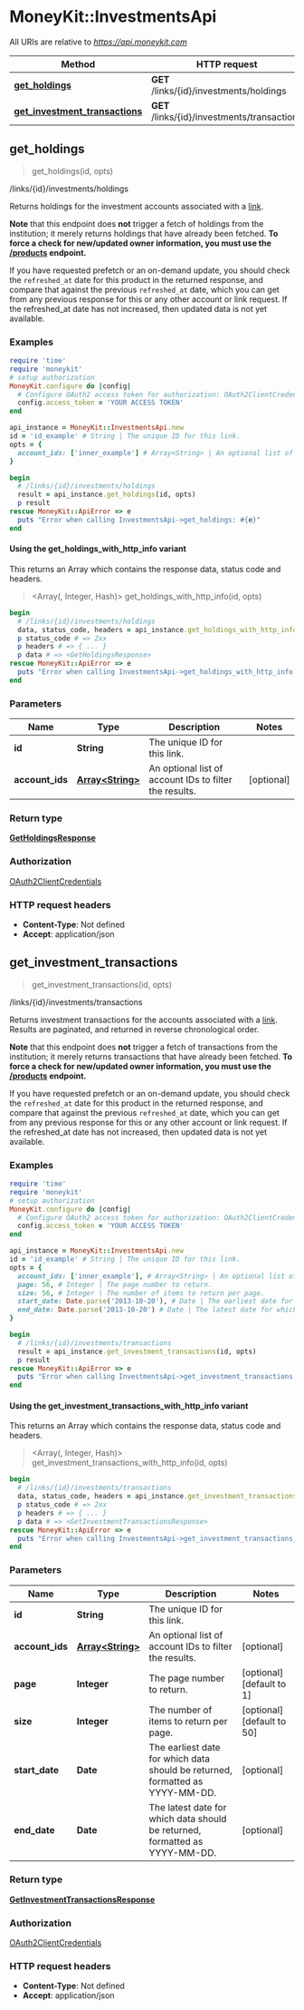 # MoneyKit::InvestmentsApi

All URIs are relative to *https://api.moneykit.com*

| Method | HTTP request | Description |
| ------ | ------------ | ----------- |
| [**get_holdings**](InvestmentsApi.md#get_holdings) | **GET** /links/{id}/investments/holdings | /links/{id}/investments/holdings |
| [**get_investment_transactions**](InvestmentsApi.md#get_investment_transactions) | **GET** /links/{id}/investments/transactions | /links/{id}/investments/transactions |


## get_holdings

> <GetHoldingsResponse> get_holdings(id, opts)

/links/{id}/investments/holdings

Returns holdings for the investment accounts associated with a <a href=#tag/Links>link</a>.     <p>**Note** that this endpoint does **not** trigger a fetch of holdings from the institution; it merely returns     holdings that have already been fetched.  **To force a check for new/updated owner information, you must use the     <a href=#operation/refresh_products>/products</a> endpoint.**     <p>If you have requested prefetch or an on-demand update, you should check the `refreshed_at` date     for this product in the returned response, and compare that against the previous `refreshed_at` date, which you can     get from any previous response for this or any other account or link request.  If the refreshed_at date has not     increased, then updated data is not yet available.

### Examples

```ruby
require 'time'
require 'moneykit'
# setup authorization
MoneyKit.configure do |config|
  # Configure OAuth2 access token for authorization: OAuth2ClientCredentials
  config.access_token = 'YOUR ACCESS TOKEN'
end

api_instance = MoneyKit::InvestmentsApi.new
id = 'id_example' # String | The unique ID for this link.
opts = {
  account_ids: ['inner_example'] # Array<String> | An optional list of account IDs to filter the results.
}

begin
  # /links/{id}/investments/holdings
  result = api_instance.get_holdings(id, opts)
  p result
rescue MoneyKit::ApiError => e
  puts "Error when calling InvestmentsApi->get_holdings: #{e}"
end
```

#### Using the get_holdings_with_http_info variant

This returns an Array which contains the response data, status code and headers.

> <Array(<GetHoldingsResponse>, Integer, Hash)> get_holdings_with_http_info(id, opts)

```ruby
begin
  # /links/{id}/investments/holdings
  data, status_code, headers = api_instance.get_holdings_with_http_info(id, opts)
  p status_code # => 2xx
  p headers # => { ... }
  p data # => <GetHoldingsResponse>
rescue MoneyKit::ApiError => e
  puts "Error when calling InvestmentsApi->get_holdings_with_http_info: #{e}"
end
```

### Parameters

| Name | Type | Description | Notes |
| ---- | ---- | ----------- | ----- |
| **id** | **String** | The unique ID for this link. |  |
| **account_ids** | [**Array&lt;String&gt;**](String.md) | An optional list of account IDs to filter the results. | [optional] |

### Return type

[**GetHoldingsResponse**](GetHoldingsResponse.md)

### Authorization

[OAuth2ClientCredentials](../README.md#OAuth2ClientCredentials)

### HTTP request headers

- **Content-Type**: Not defined
- **Accept**: application/json


## get_investment_transactions

> <GetInvestmentTransactionsResponse> get_investment_transactions(id, opts)

/links/{id}/investments/transactions

Returns investment transactions for the accounts associated with a <a href=#tag/Links>link</a>.     Results are paginated, and returned in reverse chronological order.     <p>**Note** that this endpoint does **not** trigger a fetch of transactions from the institution; it merely returns     transactions that have already been fetched.  **To force a check for new/updated owner information, you must use the     <a href=#operation/refresh_products>/products</a> endpoint.**     <p>If you have requested prefetch or an on-demand update, you should check the `refreshed_at` date     for this product in the returned response, and compare that against the previous `refreshed_at` date, which you can     get from any previous response for this or any other account or link request.  If the refreshed_at date has not     increased, then updated data is not yet available.

### Examples

```ruby
require 'time'
require 'moneykit'
# setup authorization
MoneyKit.configure do |config|
  # Configure OAuth2 access token for authorization: OAuth2ClientCredentials
  config.access_token = 'YOUR ACCESS TOKEN'
end

api_instance = MoneyKit::InvestmentsApi.new
id = 'id_example' # String | The unique ID for this link.
opts = {
  account_ids: ['inner_example'], # Array<String> | An optional list of account IDs to filter the results.
  page: 56, # Integer | The page number to return.
  size: 56, # Integer | The number of items to return per page.
  start_date: Date.parse('2013-10-20'), # Date | The earliest date for which data should be returned, formatted as YYYY-MM-DD.
  end_date: Date.parse('2013-10-20') # Date | The latest date for which data should be returned, formatted as YYYY-MM-DD.
}

begin
  # /links/{id}/investments/transactions
  result = api_instance.get_investment_transactions(id, opts)
  p result
rescue MoneyKit::ApiError => e
  puts "Error when calling InvestmentsApi->get_investment_transactions: #{e}"
end
```

#### Using the get_investment_transactions_with_http_info variant

This returns an Array which contains the response data, status code and headers.

> <Array(<GetInvestmentTransactionsResponse>, Integer, Hash)> get_investment_transactions_with_http_info(id, opts)

```ruby
begin
  # /links/{id}/investments/transactions
  data, status_code, headers = api_instance.get_investment_transactions_with_http_info(id, opts)
  p status_code # => 2xx
  p headers # => { ... }
  p data # => <GetInvestmentTransactionsResponse>
rescue MoneyKit::ApiError => e
  puts "Error when calling InvestmentsApi->get_investment_transactions_with_http_info: #{e}"
end
```

### Parameters

| Name | Type | Description | Notes |
| ---- | ---- | ----------- | ----- |
| **id** | **String** | The unique ID for this link. |  |
| **account_ids** | [**Array&lt;String&gt;**](String.md) | An optional list of account IDs to filter the results. | [optional] |
| **page** | **Integer** | The page number to return. | [optional][default to 1] |
| **size** | **Integer** | The number of items to return per page. | [optional][default to 50] |
| **start_date** | **Date** | The earliest date for which data should be returned, formatted as YYYY-MM-DD. | [optional] |
| **end_date** | **Date** | The latest date for which data should be returned, formatted as YYYY-MM-DD. | [optional] |

### Return type

[**GetInvestmentTransactionsResponse**](GetInvestmentTransactionsResponse.md)

### Authorization

[OAuth2ClientCredentials](../README.md#OAuth2ClientCredentials)

### HTTP request headers

- **Content-Type**: Not defined
- **Accept**: application/json

